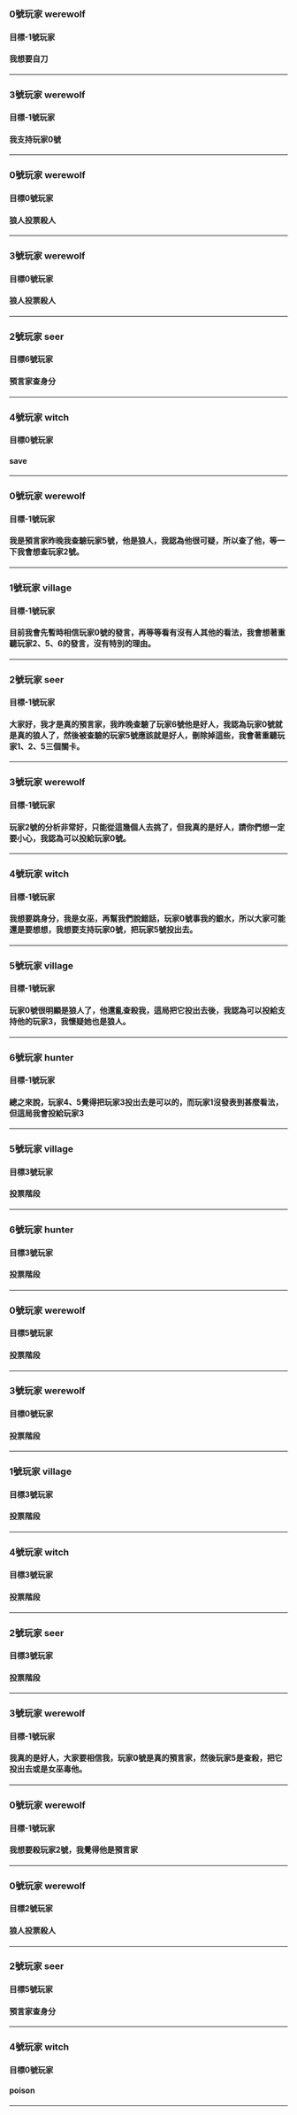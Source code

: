 ### 0號玩家 werewolf
#### 目標-1號玩家
#### 我想要自刀
---
### 3號玩家 werewolf
#### 目標-1號玩家
#### 我支持玩家0號
---
### 0號玩家 werewolf
#### 目標0號玩家
#### 狼人投票殺人
---
### 3號玩家 werewolf
#### 目標0號玩家
#### 狼人投票殺人
---
### 2號玩家 seer
#### 目標6號玩家
#### 預言家查身分
---
### 4號玩家 witch
#### 目標0號玩家
#### save
---
### 0號玩家 werewolf
#### 目標-1號玩家
#### 我是預言家昨晚我查驗玩家5號，他是狼人，我認為他很可疑，所以查了他，等一下我會想查玩家2號。
---
### 1號玩家 village
#### 目標-1號玩家
#### 目前我會先暫時相信玩家0號的發言，再等等看有沒有人其他的看法，我會想著重聽玩家2、5、6的發言，沒有特別的理由。
---
### 2號玩家 seer
#### 目標-1號玩家
#### 大家好，我才是真的預言家，我昨晚查驗了玩家6號他是好人，我認為玩家0號就是真的狼人了，然後被查驗的玩家5號應該就是好人，刪除掉這些，我會著重聽玩家1、2、5三個關卡。
---
### 3號玩家 werewolf
#### 目標-1號玩家
#### 玩家2號的分析非常好，只能從這幾個人去挑了，但我真的是好人，請你們想一定要小心，我認為可以投給玩家0號。
---
### 4號玩家 witch
#### 目標-1號玩家
#### 我想要跳身分，我是女巫，再幫我們說錯話，玩家0號事我的銀水，所以大家可能還是要想想，我想要支持玩家0號，把玩家5號投出去。
---
### 5號玩家 village
#### 目標-1號玩家
#### 玩家0號很明顯是狼人了，他還亂查殺我，這局把它投出去後，我認為可以投給支持他的玩家3，我懷疑她也是狼人。
---
### 6號玩家 hunter
#### 目標-1號玩家
#### 總之來說，玩家4、5覺得把玩家3投出去是可以的，而玩家1沒發表到甚麼看法，但這局我會投給玩家3
---
### 5號玩家 village
#### 目標3號玩家
#### 投票階段
---
### 6號玩家 hunter
#### 目標3號玩家
#### 投票階段
---
### 0號玩家 werewolf
#### 目標5號玩家
#### 投票階段
---
### 3號玩家 werewolf
#### 目標0號玩家
#### 投票階段
---
### 1號玩家 village
#### 目標3號玩家
#### 投票階段
---
### 4號玩家 witch
#### 目標3號玩家
#### 投票階段
---
### 2號玩家 seer
#### 目標3號玩家
#### 投票階段
---
### 3號玩家 werewolf
#### 目標-1號玩家
#### 我真的是好人，大家要相信我，玩家0號是真的預言家，然後玩家5是查殺，把它投出去或是女巫毒他。
---
### 0號玩家 werewolf
#### 目標-1號玩家
#### 我想要殺玩家2號，我覺得他是預言家
---
### 0號玩家 werewolf
#### 目標2號玩家
#### 狼人投票殺人
---
### 2號玩家 seer
#### 目標5號玩家
#### 預言家查身分
---
### 4號玩家 witch
#### 目標0號玩家
#### poison
---
